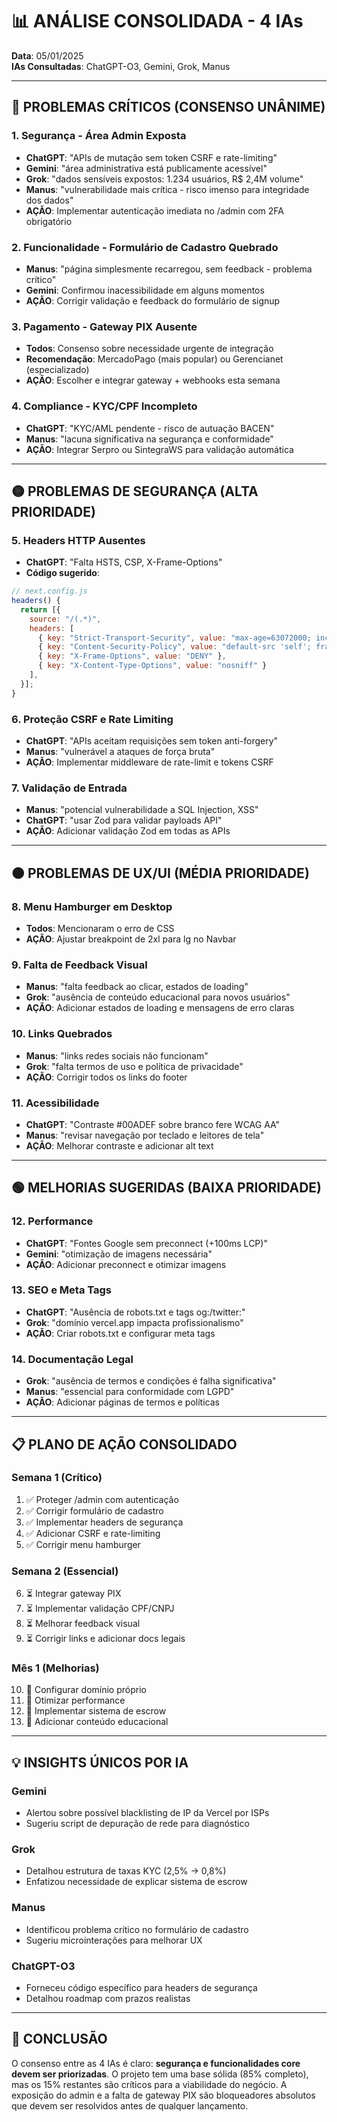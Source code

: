 # 📊 ANÁLISE CONSOLIDADA - 4 IAs
**Data**: 05/01/2025  
**IAs Consultadas**: ChatGPT-O3, Gemini, Grok, Manus

---

## 🔴 PROBLEMAS CRÍTICOS (CONSENSO UNÂNIME)

### 1. **Segurança - Área Admin Exposta**
- **ChatGPT**: "APIs de mutação sem token CSRF e rate-limiting"
- **Gemini**: "área administrativa está publicamente acessível"
- **Grok**: "dados sensíveis expostos: 1.234 usuários, R$ 2,4M volume"
- **Manus**: "vulnerabilidade mais crítica - risco imenso para integridade dos dados"
- **AÇÃO**: Implementar autenticação imediata no /admin com 2FA obrigatório

### 2. **Funcionalidade - Formulário de Cadastro Quebrado**
- **Manus**: "página simplesmente recarregou, sem feedback - problema crítico"
- **Gemini**: Confirmou inacessibilidade em alguns momentos
- **AÇÃO**: Corrigir validação e feedback do formulário de signup

### 3. **Pagamento - Gateway PIX Ausente**
- **Todos**: Consenso sobre necessidade urgente de integração
- **Recomendação**: MercadoPago (mais popular) ou Gerencianet (especializado)
- **AÇÃO**: Escolher e integrar gateway + webhooks esta semana

### 4. **Compliance - KYC/CPF Incompleto**
- **ChatGPT**: "KYC/AML pendente - risco de autuação BACEN"
- **Manus**: "lacuna significativa na segurança e conformidade"
- **AÇÃO**: Integrar Serpro ou SintegraWS para validação automática

---

## 🟡 PROBLEMAS DE SEGURANÇA (ALTA PRIORIDADE)

### 5. **Headers HTTP Ausentes**
- **ChatGPT**: "Falta HSTS, CSP, X-Frame-Options"
- **Código sugerido**:
```javascript
// next.config.js
headers() {
  return [{
    source: "/(.*)",
    headers: [
      { key: "Strict-Transport-Security", value: "max-age=63072000; includeSubDomains" },
      { key: "Content-Security-Policy", value: "default-src 'self'; frame-ancestors 'none';" },
      { key: "X-Frame-Options", value: "DENY" },
      { key: "X-Content-Type-Options", value: "nosniff" }
    ],
  }];
}
```

### 6. **Proteção CSRF e Rate Limiting**
- **ChatGPT**: "APIs aceitam requisições sem token anti-forgery"
- **Manus**: "vulnerável a ataques de força bruta"
- **AÇÃO**: Implementar middleware de rate-limit e tokens CSRF

### 7. **Validação de Entrada**
- **Manus**: "potencial vulnerabilidade a SQL Injection, XSS"
- **ChatGPT**: "usar Zod para validar payloads API"
- **AÇÃO**: Adicionar validação Zod em todas as APIs

---

## 🟠 PROBLEMAS DE UX/UI (MÉDIA PRIORIDADE)

### 8. **Menu Hamburger em Desktop**
- **Todos**: Mencionaram o erro de CSS
- **AÇÃO**: Ajustar breakpoint de 2xl para lg no Navbar

### 9. **Falta de Feedback Visual**
- **Manus**: "falta feedback ao clicar, estados de loading"
- **Grok**: "ausência de conteúdo educacional para novos usuários"
- **AÇÃO**: Adicionar estados de loading e mensagens de erro claras

### 10. **Links Quebrados**
- **Manus**: "links redes sociais não funcionam"
- **Grok**: "falta termos de uso e política de privacidade"
- **AÇÃO**: Corrigir todos os links do footer

### 11. **Acessibilidade**
- **ChatGPT**: "Contraste #00ADEF sobre branco fere WCAG AA"
- **Manus**: "revisar navegação por teclado e leitores de tela"
- **AÇÃO**: Melhorar contraste e adicionar alt text

---

## 🟢 MELHORIAS SUGERIDAS (BAIXA PRIORIDADE)

### 12. **Performance**
- **ChatGPT**: "Fontes Google sem preconnect (+100ms LCP)"
- **Gemini**: "otimização de imagens necessária"
- **AÇÃO**: Adicionar preconnect e otimizar imagens

### 13. **SEO e Meta Tags**
- **ChatGPT**: "Ausência de robots.txt e tags og:/twitter:"
- **Grok**: "domínio vercel.app impacta profissionalismo"
- **AÇÃO**: Criar robots.txt e configurar meta tags

### 14. **Documentação Legal**
- **Grok**: "ausência de termos e condições é falha significativa"
- **Manus**: "essencial para conformidade com LGPD"
- **AÇÃO**: Adicionar páginas de termos e políticas

---

## 📋 PLANO DE AÇÃO CONSOLIDADO

### Semana 1 (Crítico)
1. ✅ Proteger /admin com autenticação
2. ✅ Corrigir formulário de cadastro
3. ✅ Implementar headers de segurança
4. ✅ Adicionar CSRF e rate-limiting
5. ✅ Corrigir menu hamburger

### Semana 2 (Essencial)
6. ⏳ Integrar gateway PIX
7. ⏳ Implementar validação CPF/CNPJ
8. ⏳ Melhorar feedback visual
9. ⏳ Corrigir links e adicionar docs legais

### Mês 1 (Melhorias)
10. 📅 Configurar domínio próprio
11. 📅 Otimizar performance
12. 📅 Implementar sistema de escrow
13. 📅 Adicionar conteúdo educacional

---

## 💡 INSIGHTS ÚNICOS POR IA

### Gemini
- Alertou sobre possível blacklisting de IP da Vercel por ISPs
- Sugeriu script de depuração de rede para diagnóstico

### Grok
- Detalhou estrutura de taxas KYC (2,5% → 0,8%)
- Enfatizou necessidade de explicar sistema de escrow

### Manus
- Identificou problema crítico no formulário de cadastro
- Sugeriu microinterações para melhorar UX

### ChatGPT-O3
- Forneceu código específico para headers de segurança
- Detalhou roadmap com prazos realistas

---

## 🎯 CONCLUSÃO

O consenso entre as 4 IAs é claro: **segurança e funcionalidades core devem ser priorizadas**. O projeto tem uma base sólida (85% completo), mas os 15% restantes são críticos para a viabilidade do negócio. A exposição do admin e a falta de gateway PIX são bloqueadores absolutos que devem ser resolvidos antes de qualquer lançamento.